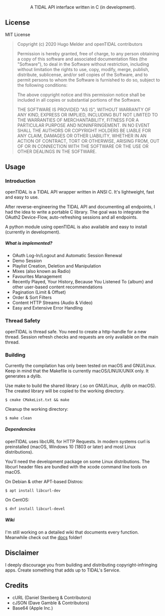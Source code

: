 <p align="center">
  A TIDAL API interface written in C (in development).
</p>

## License

MIT License

>  Copyright (c) 2020 Hugo Melder and openTIDAL contributors
>
>  Permission is hereby granted, free of charge, to any person obtaining a copy
>  of this software and associated documentation files (the "Software"), to deal
>  in the Software without restriction, including without limitation the rights
>  to use, copy, modify, merge, publish, distribute, sublicense, and/or sell
>  copies of the Software, and to permit persons to whom the Software is
>  furnished to do so, subject to the following conditions:
>
>  The above copyright notice and this permission notice shall be included in
>  all copies or substantial portions of the Software.
>
>  THE SOFTWARE IS PROVIDED "AS IS", WITHOUT WARRANTY OF ANY KIND, EXPRESS OR
>  IMPLIED, INCLUDING BUT NOT LIMITED TO THE WARRANTIES OF MERCHANTABILITY,
>  FITNESS FOR A PARTICULAR PURPOSE AND NONINFRINGEMENT. IN NO EVENT SHALL THE
>  AUTHORS OR COPYRIGHT HOLDERS BE LIABLE FOR ANY CLAIM, DAMAGES OR OTHER
>  LIABILITY, WHETHER IN AN ACTION OF CONTRACT, TORT OR OTHERWISE, ARISING FROM,
>  OUT OF OR IN CONNECTION WITH THE SOFTWARE OR THE USE OR OTHER DEALINGS IN
>  THE SOFTWARE.

## Usage

### Introduction
openTIDAL is a TIDAL API wrapper written in ANSI C. It's lightweight, fast and easy to use.

After reverse-engineering the TIDAL API and documenting all endpoints, I had the idea to write a portable C library. The goal was to integrate the OAuth2 Device-Flow, auto-refreshing sessions and all endpoints. 

A python module using openTIDAL is also available and easy to install (currently in development).

##### What is implemented?
* OAuth Log-In/Logout and Automatic Session Renewal
* Demo Session
* Playlist Creation, Deletion and Manipulation
* Mixes (also known as Radio)
* Favourites Management
* Recently Played, Your History, Because You Listened To {album} and other user-based content recommendations
* Pagination (Limit & Offset)
* Order & Sort Filters
* Content HTTP Streams (Audio & Video)
* Easy and Extensive Error Handling

### Thread Safety
openTIDAL is thread safe.
You need to create a http-handle for a new thread.
Session refresh checks and requests are only available on the main thread.

### Building
Currently the compilation has only been tested on macOS and GNU/Linux. Keep in mind that the Makefile is currently macOS/LINUX/UNIX only. It generates a dylib.

Use make to build the shared library (.so on GNU/Linux, .dylib on macOS).\
The created library will be copied to the working directory.
```
$ cmake CMakeList.txt && make
```
Cleanup the working directory:
```
$ make clean
```
##### Dependencies
openTIDAL uses libcURL for HTTP Requests. In modern systems curl is preinstalled (macOS, Windows 10 (1803 or later) and most Linux distributions).

You'll need the development package on some Linux distributions. The libcurl header files are bundled with the xcode command line tools on macOS.

On Debian & other APT-based Distros:
```
$ apt install libcurl-dev
```

On CentOS:
```
$ dnf install libcurl-devel
```

##### Wiki
I'm still working on a detailed wiki that documents every function. Meanwhile check out the [docs](docs) folder!

## Disclaimer

I deeply discourage you from building and distributing copyright-infringing apps. Create something that adds up to TIDAL's Service.

## Credits
* cURL (Daniel Stenberg & Contributors)
* cJSON (Dave Gamble & Contributors)
* Base64 (Apple Inc.)
